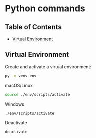 # Python commands

## Table of Contents

- [Virtual Environment](#virtual_environment)


## Virtual Environment

Create and activate a virtual environment:

```bash
py -m venv env
```
macOS/Linux

```bash
source ./env/scripts/activate
```
Windows

```bash
./env/scripts/activate
```
Deactivate

```bash
deactivate
```